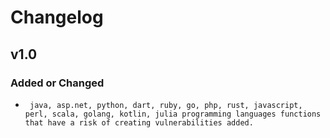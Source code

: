 # Changelog

## v1.0

### Added or Changed
-      java, asp.net, python, dart, ruby, go, php, rust, javascript, perl, scala, golang, kotlin, julia programming languages functions that have a risk of creating vulnerabilities added.
